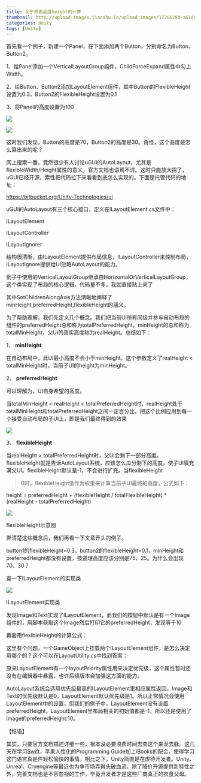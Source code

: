 ```yaml
---
title: 关于界面高度height的计算
thumbnail: http://upload-images.jianshu.io/upload_images/17266280-a61dd914895a4b69.png?imageMogr2/auto-orient/strip%7CimageView2/2/w/1240
categories: Unity
tags: [Unity]
---
```


首先看一个例子，新建一个Panel，在下面添加两个Button，分别命名为Button、Button2。

1、给Panel添加一个VerticalLayoutGroup组件，ChildForceExpand属性中勾上Width。

2、给Button、Button2添加LayoutElement组件，其中Button的FlexibleHeight设置为0.3，Button2的FlexibleHeight设置为0.1

3、将Panel的高度设置为100

  

![](http://upload-images.jianshu.io/upload_images/17266280-a61dd914895a4b69.png?imageMogr2/auto-orient/strip%7CimageView2/2/w/1240)  

  

![](http://upload-images.jianshu.io/upload_images/17266280-c74d44cba15dfecb.png?imageMogr2/auto-orient/strip%7CimageView2/2/w/1240)  

这时我们发现，Button的高度是70，Button2的高度是30。奇怪，这个高度是怎么算出来的呢？

网上搜索一番，竟然很少有人讨论uGUI的AutoLayout，尤其是flexibleWidth/Height属性的意义，官方文档也语焉不详。这时只能放大招了，uGUI已经开源，索性把代码拉下来看看到底怎么实现的。下面是托管代码的地址：

<https://bitbucket.org/Unity-Technologies/ui>

uGUI的AutoLayout有三个核心接口，定义在ILayoutElement.cs文件中：

ILayoutElement

ILayoutController

ILayoutIgnorer

结构很清晰，由ILayoutElement提供布局信息，ILayoutController来控制布局，ILayoutIgnore提供给UI忽略AutoLayout的能力。

例子中使用的VerticalLayoutGroup继承自HorizontalOrVerticalLayoutGroup，这个类实现了布局的核心逻辑，代码量不多，我就直接贴上来了


其中SetChildrenAlongAxis方法清晰地阐释了minHeight,preferredHeight,flexibleHeight的涵义。

为了帮助理解，我们先定义几个概念。我们把当前UI所有同级并参与自动布局的组件的preferredHeight总和称为totalPreferredHeight，minHeight的总和称为totalMinHeight，父UI的真实高度称为realHeight。总结如下：

1、 **minHeight**

在自动布局中，此UI最小高度不会小于minHeight。这个参数定义了realHeight <
totalMinHeight时，当前子UI的height为minHeight。

2、 **preferredHeight**

可以理解为，UI自身希望的高度。

当totalMinHeight < realHeight <
totalPreferredHeight时，realHeight处于totalMinHeight和totalPreferredHeight之间一定百分比，把这个比例应用到每一个接受自动布局的子UI上，即是我们最终得到的效果

![](http://upload-images.jianshu.io/upload_images/17266280-1240ece0245c46cd.png?imageMogr2/auto-orient/strip%7CimageView2/2/w/1240)

3、 **flexibleHeight**

当realHeight >
totalPreferredHeight时，父UI会剩下一部分高度。flexibleHeight就是告诉AutoLayout系统，应该怎么瓜分剩下的高度，使子UI填充满父UI。flexibleHeight默认是-1，不会进行扩充。当flexibleHeight
> 0时，flexibleHeight值作为权重来计算当前子UI最终的高度，公式如下：

height = preferredHeight + (flexibleHeight / totalFlexibleHeight) *
(realHeight - totalPreferredHeight)

![](http://upload-images.jianshu.io/upload_images/17266280-7dd199a2b1bbe3d0.png?imageMogr2/auto-orient/strip%7CimageView2/2/w/1240)

flexibleHeight示意图

弄清楚这些概念后，我们再看一下文章开头的例子。

button1的flexibleHeight=0.3，button2的flexibleHeight=0.1，minHeight和preferredHeight都没有设置，按道理高度应该分别是75、25。为什么会出现70、30？

查一下ILayoutElement的实现类

![](http://upload-images.jianshu.io/upload_images/17266280-4d6556ae3f039540.png?imageMogr2/auto-orient/strip%7CimageView2/2/w/1240)

ILayoutElement实现类

发现Image和Text实现了ILayoutElement，而我们的按钮中默认是有一个Image组件的，用脚本获取这个Image然后打印它的preferredHeight，发现等于10

再套用flexibleHeight的计算公式：

这里有个问题，一个GameObject上挂载两个ILayoutElement组件，是怎么决定用哪个的？这个可以在LayoutUtility.cs中找到答案：


原来LayoutElement有一个layoutPriority属性用来决定优先级，这个属性暂时还没有在编辑器中暴露，也许后续版本会加强这方面的能力。

AutoLayout系统会选用优先级最高的ILayoutElement里相应属性返回。Image和Text的优先级默认是0，LayoutElement默认优先级是1。所以正常情况会使用LayoutElement中的设置，但我们的例子中，LayoutElement没有设置preferredHeight，LayoutElement里布局相关的初始值都是-1，所以还是使用了Image的preferredHeight:10。

【结语】

其实，只要官方文档描述详细一些，根本没必要浪费时间去查这个来龙去脉。这几天在学习[Swift](http://lib.csdn.net/base/1)，苹果人性化的Programming
Guide加上iBooks的配合，使得学习这门语言真是件轻松愉快的事情。相比之下，Unity简直是在虐待开发者。Unity、Unreal、Cryengine等最近也为争市场弄得头破血流，除了降价开源提供新特性之外，完善文档也是不容忽视的工作，毕竟开发者才是这些厂商真正的衣食父母。

